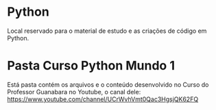 # Python

Local reservado para o material de estudo e as criações de código em Python.

# Pasta Curso Python Mundo 1

Está pasta contém os arquivos e o conteúdo desenvolvido no Curso do Professor Guanabara no Youtube, o canal dele: https://www.youtube.com/channel/UCrWvhVmt0Qac3HgsjQK62FQ
